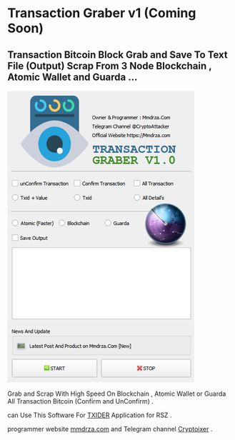 # Transaction Graber v1 (Coming Soon)

## Transaction Bitcoin Block Grab and Save To Text File (Output) Scrap From 3 Node Blockchain , Atomic Wallet and Guarda ...

![Transaction Graber Bitcoin Block](https://github.com/Pymmdrza/TransactionGraber_v1/raw/mainx/media/TransactionGraberScreen.png 'Transaction Graber Bitcoin Block')

Grab and Scrap With High Speed On Blockchain , Atomic Wallet or Guarda All Transaction Bitcoin (Confirm and UnConfirm) .

can Use This Software For [TXIDER](https://github.com/Pymmdrza/TXIDER) Application for RSZ .

programmer website [mmdrza.com](https://mmdrza.com 'MMDRZA.COM') and Telegram channel [Cryptoixer](https://Cryptoixer.t.me 'CryptoAttacker Telegram Channel Address') .

